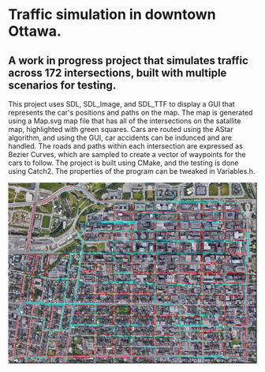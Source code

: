 # Traffic simulation in downtown Ottawa.

## A work in progress project that simulates traffic across 172 intersections, built with multiple scenarios for testing.

This project uses SDL, SDL_Image, and SDL_TTF to display a GUI that represents the car's positions and paths on the map.
The map is generated using a Map.svg map file that has all of the intersections on the satallite map, highlighted with green squares.
Cars are routed using the AStar algorithm, and using the GUI, car accidents can be indunced and are handled.
The roads and paths within each intersection are expressed as Bezier Curves, which are sampled to create a vector of waypoints for the cars to follow.
The project is built using CMake, and the testing is done using Catch2. The properties of the program can be tweaked in Variables.h.


![demo](./libs/images/legacy/Traffic%20Coordination%20Cover.PNG)
